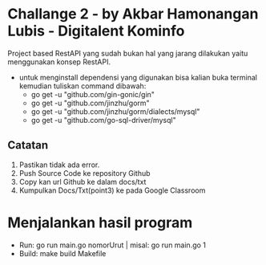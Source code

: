 # Challange 2 - by Akbar Hamonangan Lubis - Digitalent Kominfo
Project based RestAPI yang sudah bukan hal yang jarang dilakukan yaitu menggunakan konsep RestAPI.
- untuk menginstall dependensi yang digunakan bisa kalian buka terminal kemudian tuliskan command dibawah:
  - go get -u "github.com/gin-gonic/gin"
  - go get -u "github.com/jinzhu/gorm"
  - go get -u "github.com/jinzhu/gorm/dialects/mysql"
  - go get -u "github.com/go-sql-driver/mysql"

## Catatan
1. Pastikan tidak ada error.
2. Push Source Code ke repository Github 
3. Copy kan url Github ke dalam docs/txt
4. Kumpulkan Docs/Txt(point3) ke pada Google Classroom

# Menjalankan hasil program
- Run: go run main.go nomorUrut | misal: go run main.go 1
- Build: make build Makefile
